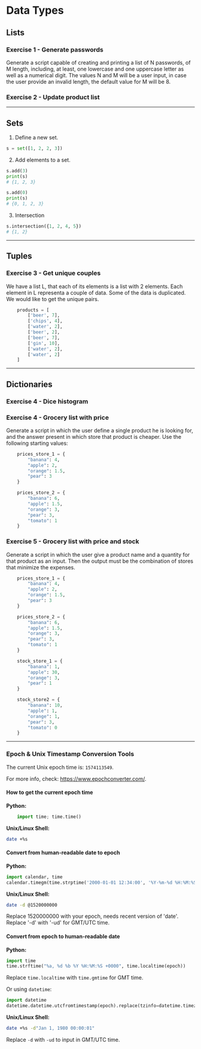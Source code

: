 # Data Types

## Lists

### Exercise 1 - Generate passwords

Generate a script capable of creating and printing a list of N passwords, of M length, including, at least, one lowercase and one uppercase letter as well as a numerical digit. The values N and M will be a user input, in case the user provide an invalid length, the default value for M will be 8.

### Exercise 2 - Update product list

---

## Sets

1. Define a new set.

```python
s = set([1, 2, 2, 3])
```

2. Add elements to a set.

```python
s.add(3)
print(s)
# {1, 2, 3}

s.add(0)
print(s)
# {0, 1, 2, 3}
```

3. Intersection

```python
s.intersection({1, 2, 4, 5})
# {1, 2}
```

---

## Tuples

### Exercise 3 - Get unique couples

We have a list L, that each of its elements is a list with 2 elements. Each element in L representa a couple of data. Some of the data is duplicated. We would like to get the unique pairs.

```python
    products = [
        ['beer', 7],
        ['chips', 4],
        ['water', 2],
        ['beer', 2],
        ['beer', 7],
        ['gin', 10],
        ['water', 2],
        ['water', 2]
    ]
```

---

## Dictionaries

### Exercise 4 - Dice histogram



### Exercise 4 - Grocery list with price

Generate a script in which the user define a single product he is looking for, and the answer present in which store that product is cheaper. Use the following starting values:

```python
    prices_store_1 = {
        "banana": 4,
        "apple": 2,
        "orange": 1.5,
        "pear": 3
    }

    prices_store_2 = {
        "banana": 6,
        "apple": 1.5,
        "orange": 3,
        "pear": 3,
        "tomato": 1
    }
```

### Exercise 5 - Grocery list with price and stock

Generate a script in which the user give a product name and a quantity for that product as an input. Then the output must be the combination of stores that minimize the expenses.

```python
    prices_store_1 = {
        "banana": 4,
        "apple": 2,
        "orange": 1.5,
        "pear": 3
    }

    prices_store_2 = {
        "banana": 6,
        "apple": 1.5,
        "orange": 3,
        "pear": 3,
        "tomato": 1
    }

    stock_store_1 = {
        "banana": 1,
        "apple": 30,
        "orange": 3,
        "pear": 1
    }

    stock_store2 = {
        "banana": 10,
        "apple": 1,
        "orange": 1,
        "pear": 3,
        "tomato": 0
    }
```

---


### Epoch & Unix Timestamp Conversion Tools
 
The current Unix epoch time is: `1574113549`.

For more info, check: https://www.epochconverter.com/.


#### How to get the current epoch time

**Python:**

```py
    import time; time.time()
```

**Unix/Linux Shell:**

```bash
date +%s
```

#### Convert from human-readable date to epoch

**Python:**

```py
import calendar, time
calendar.timegm(time.strptime('2000-01-01 12:34:00', '%Y-%m-%d %H:%M:%S'))
```

**Unix/Linux Shell:**

```bash
date -d @1520000000
```

Replace 1520000000 with your epoch, needs recent version of 'date'. Replace '-d' with '-ud' for GMT/UTC time.

#### Convert from epoch to human-readable date

**Python:**

```py
import time
time.strftime("%a, %d %b %Y %H:%M:%S +0000", time.localtime(epoch))
```

Replace `time.localtime` with `time.gmtime` for GMT time.

Or using `datetime`:

```py
import datetime
datetime.datetime.utcfromtimestamp(epoch).replace(tzinfo=datetime.timezone.utc)
```

**Unix/Linux Shell:**

```sh
date +%s -d"Jan 1, 1980 00:00:01"
```

Replace `-d` with `-ud` to input in GMT/UTC time.
